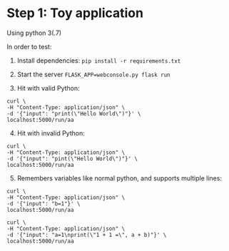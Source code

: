 # Step 1: Toy application

Using python 3(.7)

In order to test:

1. Install dependencies:
`pip install -r requirements.txt`

2. Start the server
`FLASK_APP=webconsole.py flask run`

3. Hit with valid Python:
```
curl \
-H "Content-Type: application/json" \
-d '{"input": "print(\"Hello World\")"}' \
localhost:5000/run/aa
```

4. Hit with invalid Python:
```
curl \
-H "Content-Type: application/json" \
-d '{"input": "pint(\"Hello World\")"}' \
localhost:5000/run/aa
```

5. Remembers variables like normal python, and supports multiple lines:
```
curl \
-H "Content-Type: application/json" \
-d '{"input": "b=1"}' \
localhost:5000/run/aa

curl \
-H "Content-Type: application/json" \
-d '{"input": "a=1\nprint(\"1 + 1 =\", a + b)"}' \
localhost:5000/run/aa
```
